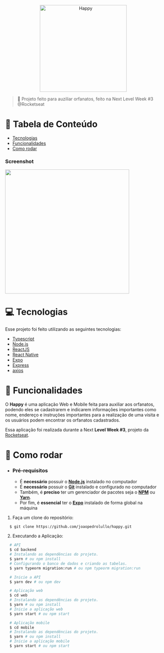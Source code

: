 <p align="center">
   <img src="" alt="Happy" width="280"/>
</p>

> :rocket: Projeto feito para auziliar orfanatos, feito na Next Level Week #3 @Rocketseat

# :pushpin: Tabela de Conteúdo

* [Tecnologias](#computer-tecnologias)
* [Funcionalidades](#rocket-funcionalidades)
* [Como rodar](#construction_worker-como-rodar)

### Screenshot
<div style="display: flex; flex-direction: 'row'; align-items: 'center';">
   <img src="https://github.com/joaopedrolullo/proffy/assets/14797386/9620fb9d-4518-47c0-8333-1942d98ad0be" width="400px">
</div>

# :computer: Tecnologias
Esse projeto foi feito utilizando as seguintes tecnologias:

* [Typescript](https://www.typescriptlang.org/)
* [Node.js](https://nodejs.org/en/)
* [ReactJS](https://reactjs.org/)
* [React Native](http://facebook.github.io/react-native/)
* [Expo](https://expo.io/)
* [Express](https://expressjs.com/)
* [axios](https://github.com/axios/axios)

# :rocket: Funcionalidades

O **Happy** é uma aplicação Web e Mobile feita para auxiliar aos orfanatos, podendo eles se cadastrarem e indicarem informações importantes como nome, endereço e instruções importantes para a realização de uma visita e os usuários podem encontrar os orfanatos cadastrados.
  
Essa aplicação foi realizada durante a Next **Level Week #3**, projeto da [Rocketseat](https://rocketseat.com.br/).

# :construction_worker: Como rodar
- ### **Pré-requisitos**

  - É **necessário** possuir o **[Node.js](https://nodejs.org/en/)** instalado no computador
  - É **necessário** possuir o **[Git](https://git-scm.com/)** instalado e configurado no computador
  - Também, é **preciso** ter um gerenciador de pacotes seja o **[NPM](https://www.npmjs.com/)** ou **[Yarn](https://yarnpkg.com/)**.
  - Por fim, é **essencial** ter o **[Expo](https://expo.io/)** instalado de forma global na máquina

1. Faça um clone do repositório:

```sh
  $ git clone https://github.com/joaopedrolullo/happy.git
```

2. Executando a Aplicação:

```sh
  # API
  $ cd backend
  # Instalando as dependências do projeto.
  $ yarn # ou npm install
  # Configurando o banco de dados e criando as tabelas.
  $ yarn typeorm migration:run # ou npm typeorm migration:run

  # Inicie a API
  $ yarn dev # ou npm dev

  # Aplicação web
  $ cd web
  # Instalando as dependências do projeto.
  $ yarn # ou npm install
  # Inicie a aplicação web
  $ yarn start # ou npm start

  # Aplicação mobile
  $ cd mobile
  # Instalando as dependências do projeto.
  $ yarn # ou npm install
  # Inicie a aplicação mobile
  $ yarn start # ou npm start
```
